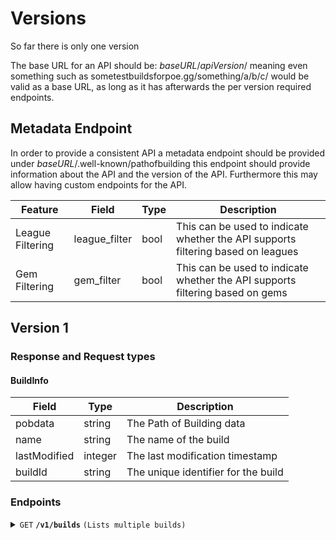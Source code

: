 # Versions

So far there is only one version

The base URL for an API should be: _baseURL_/_apiVersion_/ meaning even something such as sometestbuildsforpoe.gg/something/a/b/c/ would be valid as a base URL, as long  as it has afterwards the per version required endpoints.

## Metadata Endpoint

In order to provide a consistent API a metadata endpoint should be provided under _baseURL_/.well-known/pathofbuilding this endpoint should provide information about the API and the version of the API.
Furthermore this may allow having custom endpoints for the API.

| Feature          | Field         | Type | Description                                                                       |
| ---------------- | ------------- | ---- | --------------------------------------------------------------------------------- |
| League Filtering | league_filter | bool | This can  be used to indicate whether the API supports filtering based on leagues |
| Gem Filtering    | gem_filter    | bool | This can  be used to indicate whether the API supports filtering based on gems    |

## Version 1

### Response and Request types

#### BuildInfo

| Field        | Type    | Description                         |
| ------------ | ------- | ----------------------------------- |
| pobdata      | string  | The Path of Building data           |
| name         | string  | The name of the build               |
| lastModified | integer | The last modification timestamp     |
| buildId      | string  | The unique identifier for the build |

### Endpoints

<details>
 <summary><code>GET</code> <code><b>/v1/builds</b></code> <code>(Lists multiple builds)</code></summary>

#### Parameters
> Query Parameters

| name   | type     | data type | description                             |
| ------ | -------- | --------- | --------------------------------------- |
| page   | optional | integer   | Used for pagination                     |
| league | optional | string    | Used to limit builds to a league        |
| gems   | optional | string    | Used to limit builds with specific gems |

##### League

The values should be matching what Grinding Gear Games will be using for the teaser part of the website, such as: _https://www.pathofexile.com/settlers_ or _https://www.pathofexile.com/affliction_. This allows for easier mapping of the data as neither PoB nor the API will be required to wait for either party.

These links are generally available via poewiki see: https://www.poewiki.net/wiki/Necropolis_league _Official Page_.

Example values:

| Patch | League                 | value      | url                                    |
| ----- | ---------------------- | ---------- | -------------------------------------- |
| 3.25  | Settlers of Kalguur    | settlers   | https://www.pathofexile.com/settlers   |
| 3.24  | Necropolis             | necropolis | https://www.pathofexile.com/necropolis |
| 3.23  | Affliction             | affliction | https://www.pathofexile.com/affliction |
| 3.22  | Trial of the Ancestors | ancestor   | https://www.pathofexile.com/ancestor   |
| 3.4   | Delve                  | delve      | https://www.pathofexile.com/delve      |

#### Responses

| http code | content-type       | response           |
| --------- | ------------------ | ------------------ |
| `200`     | `application/json` | `BuildInfo object` |

</details>

